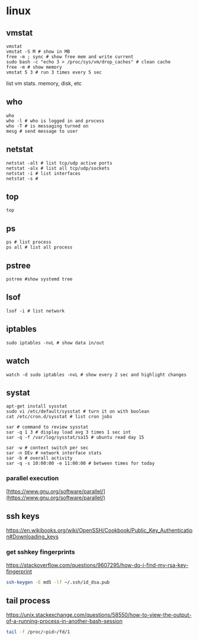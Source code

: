 # linux

## vmstat

```text
vmstat
vmstat -S M # show in MB
free -m ; sync # show free mem and write current
sudo bash -c "echo 3 > /proc/sys/vm/drop_caches" # clean cache
free -m # show memory
vmstat 5 3 # run 3 times every 5 sec
```

list vm stats. memory, disk, etc

## who

```text
who
who -l # who is logged in and process
who -T # is messaging turned on
mesg # send message to user
```

## netstat

```text
netstat -alt # list tcp/udp active ports
netstat -alx # list all tcp/udp/sockets
netstat -i # list interfaces
netstat -s #
```

## top

```text
top
```

## ps

```text
ps # list process
ps all # list all process
```

## pstree

```text
pstree #show systemd tree
```

## lsof

```text
lsof -i # list network
```

## iptables

```text
sudo iptables -nvL # show data in/out
```

## watch

```text
watch -d sudo iptables -nvL # show every 2 sec and highlight changes
```

## systat

```text
apt-get install sysstat
sudo vi /etc/default/sysstat # turn it on with boolean
cat /etc/cron.d/sysstat # list cron jobs

sar # command to review sysstat
sar -q 1 3 # display load avg 3 times 1 sec int
sar -q -f /var/log/sysstat/sa15 # ubuntu read day 15

sar -w # context switch per sec
sar -n DEv # network interface stats
sar -b # overall activity
sar -q -s 10:00:00 -e 11:00:00 # between times for today
```

### parallel execution

[https://www.gnu.org/software/parallel/](https://www.gnu.org/software/parallel/)

## ssh keys

https://en.wikibooks.org/wiki/OpenSSH/Cookbook/Public_Key_Authentication#Downloading_keys

### get sshkey fingerprints

https://stackoverflow.com/questions/9607295/how-do-i-find-my-rsa-key-fingerprint

```bash
ssh-keygen -E md5 -lf ~/.ssh/id_dsa.pub
```

## tail process

https://unix.stackexchange.com/questions/58550/how-to-view-the-output-of-a-running-process-in-another-bash-session

```bash
tail -f /proc/<pid>/fd/1
```
